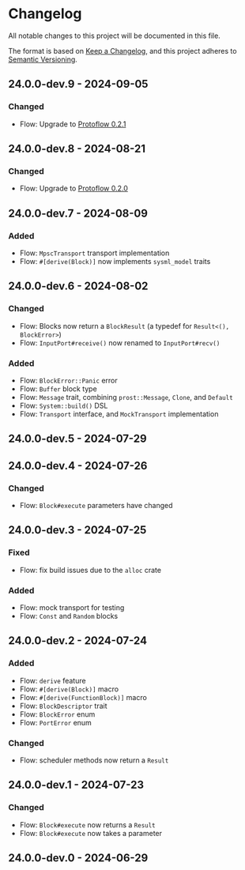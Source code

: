 # Changelog

All notable changes to this project will be documented in this file.

The format is based on [Keep a Changelog](https://keepachangelog.com/en/1.0.0/),
and this project adheres to [Semantic Versioning](https://semver.org/spec/v2.0.0.html).

## 24.0.0-dev.9 - 2024-09-05
### Changed
- Flow: Upgrade to [Protoflow 0.2.1]

## 24.0.0-dev.8 - 2024-08-21
### Changed
- Flow: Upgrade to [Protoflow 0.2.0]

## 24.0.0-dev.7 - 2024-08-09
### Added
- Flow: `MpscTransport` transport implementation
- Flow: `#[derive(Block)]` now implements `sysml_model` traits

## 24.0.0-dev.6 - 2024-08-02
### Changed
- Flow: Blocks now return a `BlockResult` (a typedef for `Result<(), BlockError>`)
- Flow: `InputPort#receive()` now renamed to `InputPort#recv()`
### Added
- Flow: `BlockError::Panic` error
- Flow: `Buffer` block type
- Flow: `Message` trait, combining `prost::Message`, `Clone`, and `Default`
- Flow: `System::build()` DSL
- Flow: `Transport` interface, and `MockTransport` implementation

## 24.0.0-dev.5 - 2024-07-29

## 24.0.0-dev.4 - 2024-07-26
### Changed
- Flow: `Block#execute` parameters have changed

## 24.0.0-dev.3 - 2024-07-25
### Fixed
- Flow: fix build issues due to the `alloc` crate
### Added
- Flow: mock transport for testing
- Flow: `Const` and `Random` blocks

## 24.0.0-dev.2 - 2024-07-24
### Added
- Flow: `derive` feature
- Flow: `#[derive(Block)]` macro
- Flow: `#[derive(FunctionBlock)]` macro
- Flow: `BlockDescriptor` trait
- Flow: `BlockError` enum
- Flow: `PortError` enum
### Changed
- Flow: scheduler methods now return a `Result`

## 24.0.0-dev.1 - 2024-07-23
### Changed
- Flow: `Block#execute` now returns a `Result`
- Flow: `Block#execute` now takes a parameter

## 24.0.0-dev.0 - 2024-06-29

[Protoflow 0.2.1]: https://github.com/AsimovPlatform/protoflow/compare/0.2.0...0.2.1
[Protoflow 0.2.0]: https://github.com/AsimovPlatform/protoflow/compare/0.1.0...0.2.0
